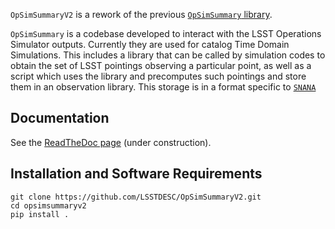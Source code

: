 `OpSimSummaryV2` is a rework of the previous [`OpSimSummary` library](https://github.com/LSSTDESC/OpSimSummary).

`OpSimSummary` is a codebase developed to interact with the LSST Operations Simulator outputs. Currently they are used for catalog Time Domain Simulations. 
This includes a library that can be called by simulation codes to obtain the set of LSST pointings observing a particular point, as well as a script which uses
the library and precomputes such pointings and store them in an observation library. This storage is in a format specific to [`SNANA`](http://snana.uchicago.edu/)

## Documentation
See the [ReadTheDoc page](https://opsimsummaryv2.readthedocs.io/en/latest/installation.html) (under construction).

## Installation  and Software Requirements

```
git clone https://github.com/LSSTDESC/OpSimSummaryV2.git
cd opsimsummaryv2
pip install .
```
